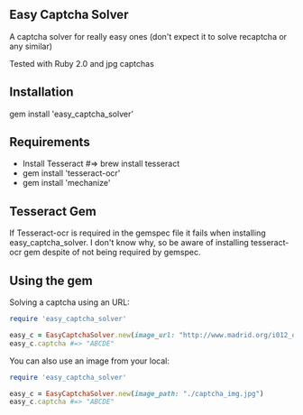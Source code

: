 Easy Captcha Solver
----------------
A captcha solver for really easy ones (don't expect it to solve recaptcha or any similar)

Tested with Ruby 2.0 and jpg captchas

Installation
----------------
gem install 'easy_captcha_solver'


Requirements
----------------

* Install Tesseract #=> brew install tesseract
* gem install 'tesseract-ocr'
* gem install 'mechanize'

Tesseract Gem
----------------

If Tesseract-ocr is required in the gemspec file it fails when installing easy_captcha_solver. I don't know why, so be aware of installing tesseract-ocr gem despite of not being required by gemspec.

Using the gem
----------------
Solving a captcha using an URL:

```ruby
require 'easy_captcha_solver'

easy_c = EasyCaptchaSolver.new(image_url: "http://www.madrid.org/i012_opina/run/j/CargarCaptchaAccion.icm?idCaptcha=&anticache=1")
easy_c.captcha #=> "ABCDE"
```
You can also use an image from your local:

```ruby
require 'easy_captcha_solver'

easy_c = EasyCaptchaSolver.new(image_path: "./captcha_img.jpg")
easy_c.captcha #=> "ABCDE"
```
